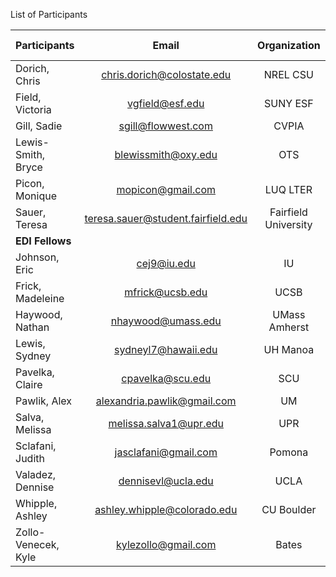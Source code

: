 List of Participants

| **Participants**    | **Email** | **Organization** | **Fellowship host site** |
|:----------------|:-------------:|:-----:|:--------------------:|
|Dorich, Chris | chris.dorich@colostate.edu | NREL CSU|
|Field, Victoria |vgfield@esf.edu | SUNY ESF|
|Gill, Sadie	| sgill@flowwest.com | CVPIA |
|Lewis-Smith, Bryce |	blewissmith@oxy.edu	| OTS | OTS |
|Picon, Monique | mopicon@gmail.com | LUQ LTER|
|Sauer, Teresa | teresa.sauer@student.fairfield.edu | Fairfield University|
|**EDI Fellows**|||
|Johnson,	Eric	| cej9@iu.edu	| IU | OTS |
|Frick,	Madeleine |	mfrick@ucsb.edu	| UCSB | Cal.Fish&Wildlife |
|Haywood,	Nathan	| nhaywood@umass.edu	| UMass Amherst | LTER SOM |
|Lewis,	Sydney	| sydneyl7@hawaii.edu	| UH Manoa | NREL CSU |
|Pavelka,	Claire	|cpavelka@scu.edu | SCU | UCSB SNARL |
|Pawlik,	Alex	|alexandria.pawlik@gmail.com	| UM | UMBS |
|Salva,	Melissa	| melissa.salva1@upr.edu	| UPR | OTS |
|Sclafani, 	Judith	|jasclafani@gmail.com	| Pomona | EDI UCSB |
|Valadez,	Dennise	| dennisevl@ucla.edu	| UCLA | Hurricane Island Center Science |
|Whipple,	Ashley	|ashley.whipple@colorado.edu	| CU Boulder | Pepperwood Preserve |
|Zollo-Venecek,	Kyle |kylezollo@gmail.com	| Bates | SWRC |
